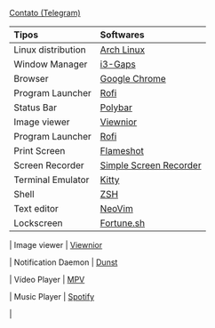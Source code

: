 [Contato (Telegram)](@joaoppierri)


| Tipos               | Softwares                                                                                                                           |
| :------------------ | :---------------------------------------------------------------------------------------------------------------------------------- |
| Linux distribution        | [Arch Linux](https://wiki.archlinux.org/index.php/Installation_guide_(Portugu%C3%AAs))                                                                                            |                                                                                       
| Window Manager  | [i3-Gaps](https://github.com/Airblader/i3)                                                                                             
| Browser           | [Google Chrome](https://aur.archlinux.org/packages/google-chrome/)                                                                                |
| Program Launcher | [Rofi](https://github.com/davatorium/rofi)                                                                                         |                                                                                        
| Status Bar     | [Polybar](https://github.com/polybar/polybar)
| Image viewer | [Viewnior](http://siyanpanayotov.com/project/viewnior)                                                                                                                                                                                             
| Program Launcher | [Rofi](https://github.com/davatorium/rofi)                                                                                         |                                                                                        
| Print Screen     | [Flameshot](https://github.com/lupoDharkael/flameshot)                                                                               |
| Screen Recorder    | [Simple Screen Recorder](https://www.maartenbaert.be/simplescreenrecorder/)                                                                                                    
| Terminal Emulator   | [Kitty](https://github.com/kovidgoyal/kitty)                                                                                  |
| Shell               | [ZSH](https://wiki.archlinux.org/index.php/Zsh)                                                                               |
|Text editor     | [NeoVim](https://github.com/neovim/neovim)         |
| Lockscreen    | [Fortune.sh](https://github.com/fffranks/dotfiles/blob/master/.config/polybar/scripts/fortune.sh) 

| Image viewer | [Viewnior](http://siyanpanayotov.com/project/viewnior)  

| Notification Daemon   | [Dunst](https://github.com/dunst-project/dunst)

| Vídeo Player        | [MPV](https://mpv.io/)	

| Music Player | [Spotify](https://flathub.org/apps/details/com.spotify.Client)

|

